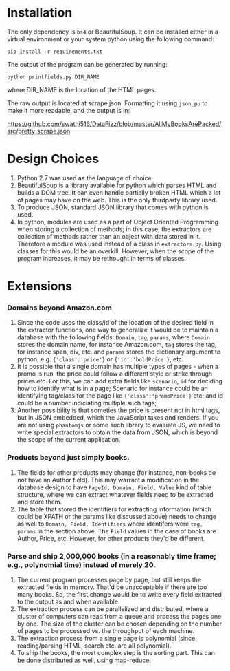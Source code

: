 # Installation

The only dependency is `bs4` or BeautifulSoup. It can be installed either in a virtual environment or your system python using the following command:

`pip install -r requirements.txt`

The output of the program can be generated by running:

`python printfields.py DIR_NAME`

where DIR_NAME is the location of the HTML pages.

The raw output is located at scrape.json. Formatting it using `json_pp` to make it more readable, and the output is in:

https://github.com/swathi516/DataFizz/blob/master/AllMyBooksArePacked/src/pretty_scrape.json


# Design Choices
1. Python 2.7 was used as the language of choice.
2. BeautifulSoup is a library available for python which parses HTML and builds a DOM tree. It can even handle partially broken HTML which a lot of pages may have on the web. This is the only thirdparty library used.
3. To produce JSON, standard JSON library that comes with python is used.
4. In python, modules are used as a part of Object Oriented Programming when storing a collection of methods; in this case, the extractors are collection of methods rather than an object with data stored in it. Therefore a module was used instead of a class in `extractors.py`. Using classes for this would be an overkill. However, when the scope of the program increases, it may be rethought in terms of classes.
 


# Extensions

### Domains beyond Amazon.com
1. Since the code uses the class/id of the location of the desired field in the extractor functions, one way to generalize it would be to maintain a database with the following fields: `Domain`, `tag`, `params`, where `Domain` stores the domain name, for instance Amazon.com, `tag` stores the tag, for instance span, div, etc. and `params` stores the dictionary argument to python, e.g. `{'class':'price'}` or `{'id':'boldPrice'}`, etc.
2. It is possible that a single domain has multiple types of pages - when a promo is run, the price could follow a different style or strike through prices etc. For this, we can add extra fields like `scenario`, `id` for deciding how to identify what is in a page; Scenario for instance could be an identifying tag/class for the page like `{'class':'promoPrice'}` etc; and id could be a number indiciating multiple such tags;
3. Another possibility is that someties the price is present not in html tags, but in JSON embedded, which the JavaScript takes and renders. If you are not using `phantomjs` or some such library to evaluate JS, we need to write special extractors to obtain the data from JSON, which is beyond the scope of the current application.



### Products beyond just simply books.
1. The fields for other products may change (for instance, non-books do not have an Author field). This may warrant a modification in the database design to have `PageId, Domain, Field, Value` kind of table structure, where we can extract whatever fields need to be extracted and store them.
2. The table that stored the identifiers for extracting information (which could be XPATH or the params like discussed above) needs to change as well to `Domain, Field, Identifiers` where identifers were `tag, params` in the section above. The `Field` values in the case of books are Author, Price, etc. However, for other products they'd be different.

### Parse and ship 2,000,000 books (in a reasonably time frame; e.g., polynomial time) instead of merely 20.
1. The current program processes page by page, but still keeps the extracted fields in memory. That'd be unacceptable if there are too many books. So, the first change would be to write every field extracted to the output as and when available.
2. The extraction process can be parallelized and distributed, where a cluster of computers can read from a queue and process the pages one by one. The size of the cluster can be chosen depending on the number of pages to be processed vs. the throughput of each machine.
3. The extraction process from a single page is polynomial (since reading/parsing HTML, search etc. are all polynomial). 
4. To ship the books, the most complex step is the sorting part. This can be done distributed as well, using map-reduce.
